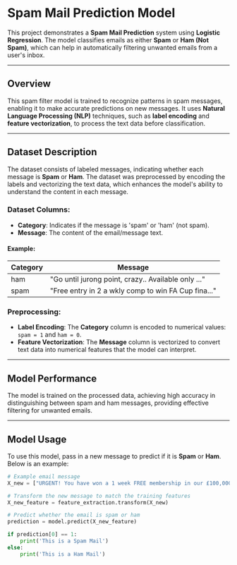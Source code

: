 # Spam Mail Prediction Model

This project demonstrates a **Spam Mail Prediction** system using **Logistic Regression**. The model classifies emails as either **Spam** or **Ham (Not Spam)**, which can help in automatically filtering unwanted emails from a user's inbox.

---

## Overview  
This spam filter model is trained to recognize patterns in spam messages, enabling it to make accurate predictions on new messages. It uses **Natural Language Processing (NLP)** techniques, such as **label encoding** and **feature vectorization**, to process the text data before classification.

---

## Dataset Description  
The dataset consists of labeled messages, indicating whether each message is **Spam** or **Ham**. The dataset was preprocessed by encoding the labels and vectorizing the text data, which enhances the model's ability to understand the content in each message.

### Dataset Columns:
- **Category**: Indicates if the message is 'spam' or 'ham' (not spam).
- **Message**: The content of the email/message text.

#### Example:
| Category | Message |
|----------|---------|
| ham      | "Go until jurong point, crazy.. Available only ..." |
| spam     | "Free entry in 2 a wkly comp to win FA Cup fina..." |

### Preprocessing:
- **Label Encoding**: The **Category** column is encoded to numerical values: `spam = 1` and `ham = 0`.
- **Feature Vectorization**: The **Message** column is vectorized to convert text data into numerical features that the model can interpret.

---

## Model Performance
The model is trained on the processed data, achieving high accuracy in distinguishing between spam and ham messages, providing effective filtering for unwanted emails.

---

## Model Usage  

To use this model, pass in a new message to predict if it is **Spam** or **Ham**. Below is an example:

```python
# Example email message
X_new = ["URGENT! You have won a 1 week FREE membership in our £100,000 Prize Jackpot! Txt the word: CLAIM to No: 81010 T&C www.dbuk.net LCCLTD"]

# Transform the new message to match the training features
X_new_feature = feature_extraction.transform(X_new)

# Predict whether the email is spam or ham
prediction = model.predict(X_new_feature)

if prediction[0] == 1:
    print('This is a Spam Mail')
else:
    print('This is a Ham Mail')
```
